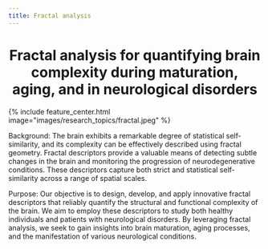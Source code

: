 ```yaml
---
title: Fractal analysis 
---
```


# <center><i class="Fractal analysis"></i>Fractal analysis for quantifying brain complexity during maturation, aging, and in neurological disorders</center>

{%
  include feature_center.html
  image="images/research_topics/fractal.jpeg"
%}

Background: The brain exhibits a remarkable degree of statistical self-similarity, and its complexity can be effectively described using fractal geometry. Fractal descriptors provide a valuable means of detecting subtle changes in the brain and monitoring the progression of neurodegenerative conditions. These descriptors capture both strict and statistical self-similarity across a range of spatial scales.


Purpose: Our objective is to design, develop, and apply innovative fractal descriptors that reliably quantify the structural and functional complexity of the brain. We aim to employ these descriptors to study both healthy individuals and patients with neurological disorders. By leveraging fractal analysis, we seek to gain insights into brain maturation, aging processes, and the manifestation of various neurological conditions.



